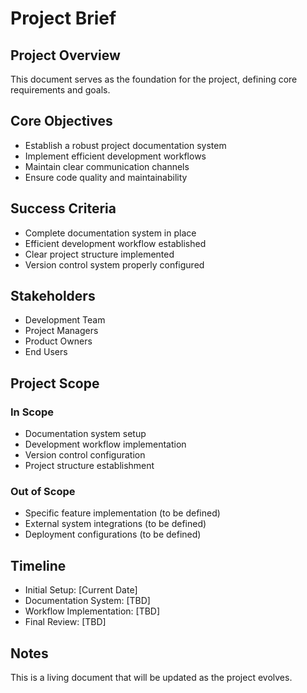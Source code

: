 # Project Brief

## Project Overview
This document serves as the foundation for the project, defining core requirements and goals.

## Core Objectives
- Establish a robust project documentation system
- Implement efficient development workflows
- Maintain clear communication channels
- Ensure code quality and maintainability

## Success Criteria
- Complete documentation system in place
- Efficient development workflow established
- Clear project structure implemented
- Version control system properly configured

## Stakeholders
- Development Team
- Project Managers
- Product Owners
- End Users

## Project Scope
### In Scope
- Documentation system setup
- Development workflow implementation
- Version control configuration
- Project structure establishment

### Out of Scope
- Specific feature implementation (to be defined)
- External system integrations (to be defined)
- Deployment configurations (to be defined)

## Timeline
- Initial Setup: [Current Date]
- Documentation System: [TBD]
- Workflow Implementation: [TBD]
- Final Review: [TBD]

## Notes
This is a living document that will be updated as the project evolves. 